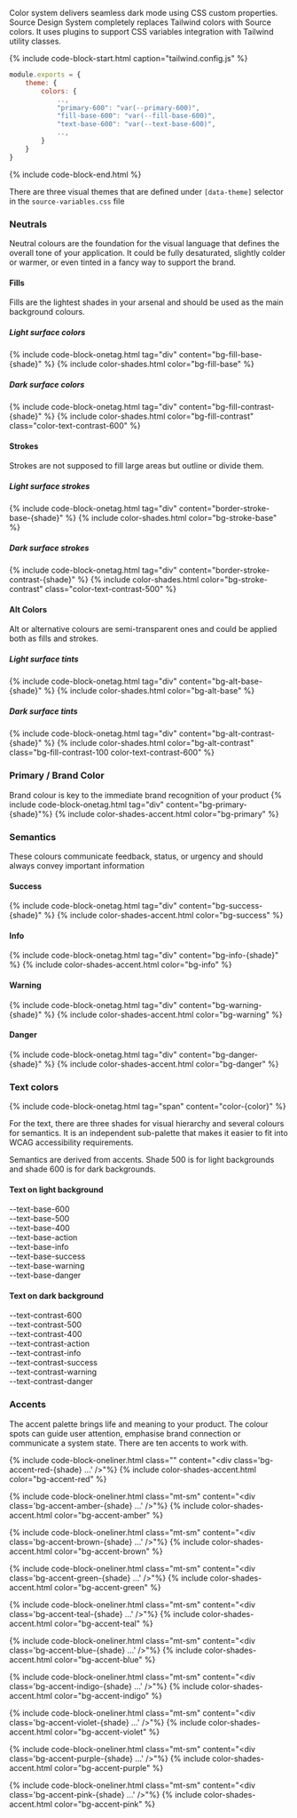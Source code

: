 Color system delivers seamless dark mode using CSS custom properties.
Source Design System completely replaces Tailwind colors with Source colors.
It uses plugins to support CSS variables integration with Tailwind utility classes.

{% include code-block-start.html caption="tailwind.config.js" %}
```js
module.exports = {
    theme: {
        colors: {
            ..,
            "primary-600": "var(--primary-600)",
            "fill-base-600": "var(--fill-base-600)",
            "text-base-600": "var(--text-base-600)",
            ..,
        }
    }
}
```
{% include code-block-end.html %}

There are three visual themes that are defined under `[data-theme]` selector in the `source-variables.css` file

### Neutrals
Neutral colours are the foundation for the visual language that defines the overall tone of your
application. It could be fully desaturated, slightly colder or warmer, or even tinted in a fancy way to
support the brand.

#### Fills
Fills are the lightest shades in your arsenal and should be used as the main background colours.

##### Light surface colors
{% include code-block-onetag.html tag="div" content="bg-fill-base-{shade}" %}
{% include color-shades.html color="bg-fill-base" %}

##### Dark surface colors
{% include code-block-onetag.html tag="div" content="bg-fill-contrast-{shade}" %}
{% include color-shades.html color="bg-fill-contrast" class="color-text-contrast-600" %}

#### Strokes
Strokes are not supposed to fill large areas but outline or divide them.

##### Light surface strokes
{% include code-block-onetag.html tag="div" content="border-stroke-base-{shade}" %}
{% include color-shades.html color="bg-stroke-base" %}

##### Dark surface strokes
{% include code-block-onetag.html tag="div" content="border-stroke-contrast-{shade}" %}
{% include color-shades.html color="bg-stroke-contrast" class="color-text-contrast-500" %}

#### Alt Colors
Alt or alternative colours are semi-transparent ones and could be applied both as fills and strokes.

##### Light surface tints
{% include code-block-onetag.html tag="div" content="bg-alt-base-{shade}" %}
{% include color-shades.html color="bg-alt-base" %}

##### Dark surface tints
{% include code-block-onetag.html tag="div" content="bg-alt-contrast-{shade}" %}
{% include color-shades.html color="bg-alt-contrast" class="bg-fill-contrast-100 color-text-contrast-600"  %}

### Primary / Brand Color
Brand colour is key to the immediate brand recognition of your product
{% include code-block-onetag.html tag="div" content="bg-primary-{shade}"%}
{% include color-shades-accent.html color="bg-primary" %}

### Semantics
These colours communicate feedback, status, or urgency and should always convey important information

#### Success
{% include code-block-onetag.html tag="div" content="bg-success-{shade}" %}
{% include color-shades-accent.html color="bg-success" %}

#### Info
{% include code-block-onetag.html tag="div" content="bg-info-{shade}" %}
{% include color-shades-accent.html color="bg-info" %}

#### Warning
{% include code-block-onetag.html tag="div" content="bg-warning-{shade}" %}
{% include color-shades-accent.html color="bg-warning" %}

#### Danger
{% include code-block-onetag.html tag="div" content="bg-danger-{shade}" %}
{% include color-shades-accent.html color="bg-danger" %}

### Text colors
{% include code-block-onetag.html tag="span" content="color-{color}" %}

For the text, there are three shades for visual hierarchy and several colours for semantics. It is an
independent sub-palette that makes it easier to fit into WCAG accessibility requirements.

Semantics are derived from accents. Shade 500 is for light backgrounds and shade 600 is for dark
backgrounds.

#### Text on light background
<div class="bg-alt-base-100 rounded overflow-hidden">
    <div class="flex flex-row text-xs color-text-base-500 font-mono rounded overflow-hidden">
        <div class="w-1/5 p-md color-text-base-600">--text-base-600</div>
        <div class="w-1/5 p-md color-text-base-500">--text-base-500</div>
        <div class="w-1/5 p-md color-text-base-400">--text-base-400</div>
    </div>
    <div class="flex flex-row text-xs color-text-base-500 font-mono rounded overflow-hidden">
        <div class="w-1/5 p-md color-text-base-action">--text-base-action</div>
        <div class="w-1/5 p-md color-text-base-info">--text-base-info</div>
        <div class="w-1/5 p-md color-text-base-success">--text-base-success</div>
        <div class="w-1/5 p-md color-text-base-warning">--text-base-warning</div>
        <div class="w-1/5 p-md color-text-base-danger">--text-base-danger</div>
    </div>
</div>

#### Text on dark background
<div class="bg-fill-contrast-300 rounded overflow-hidden">
    <div class="flex flex-row text-xs color-text-base-500 font-mono rounded overflow-hidden">
        <div class="w-1/5 p-md color-text-contrast-600 ">--text-contrast-600</div>
        <div class="w-1/5 p-md color-text-contrast-500 ">--text-contrast-500</div>
        <div class="w-1/5 p-md color-text-contrast-400 ">--text-contrast-400</div>
    </div>
    <div class="flex flex-row text-xs color-text-base-500 font-mono rounded overflow-hidden">
        <div class="w-1/5 p-md color-text-contrast-action ">--text-contrast-action</div>
        <div class="w-1/5 p-md color-text-contrast-info ">--text-contrast-info</div>
        <div class="w-1/5 p-md color-text-contrast-success ">--text-contrast-success</div>
        <div class="w-1/5 p-md color-text-contrast-warning ">--text-contrast-warning</div>
        <div class="w-1/5 p-md color-text-contrast-danger ">--text-contrast-danger</div>
    </div>
</div>

### Accents

The accent palette brings life and meaning to your product. The colour spots can guide user attention,
emphasise brand connection or communicate a system state. There are ten accents to work with.

{% include code-block-oneliner.html class="" content="&lt;div class='bg-accent-red-{shade} ...' />"%}
{% include color-shades-accent.html color="bg-accent-red" %}

{% include code-block-oneliner.html class="mt-sm" content="&lt;div class='bg-accent-amber-{shade} ...' />"%}
{% include color-shades-accent.html color="bg-accent-amber" %}

{% include code-block-oneliner.html class="mt-sm" content="&lt;div class='bg-accent-brown-{shade} ...' />"%}
{% include color-shades-accent.html color="bg-accent-brown" %}

{% include code-block-oneliner.html class="mt-sm" content="&lt;div class='bg-accent-green-{shade} ...' />"%}
{% include color-shades-accent.html color="bg-accent-green" %}

{% include code-block-oneliner.html class="mt-sm" content="&lt;div class='bg-accent-teal-{shade} ...' />"%}
{% include color-shades-accent.html color="bg-accent-teal" %}

{% include code-block-oneliner.html class="mt-sm" content="&lt;div class='bg-accent-blue-{shade} ...' />"%}
{% include color-shades-accent.html color="bg-accent-blue" %}

{% include code-block-oneliner.html class="mt-sm" content="&lt;div class='bg-accent-indigo-{shade} ...' />"%}
{% include color-shades-accent.html color="bg-accent-indigo" %}

{% include code-block-oneliner.html class="mt-sm" content="&lt;div class='bg-accent-violet-{shade} ...' />"%}
{% include color-shades-accent.html color="bg-accent-violet" %}

{% include code-block-oneliner.html class="mt-sm" content="&lt;div class='bg-accent-purple-{shade} ...' />"%}
{% include color-shades-accent.html color="bg-accent-purple" %}

{% include code-block-oneliner.html class="mt-sm" content="&lt;div class='bg-accent-pink-{shade} ...' />"%}
{% include color-shades-accent.html color="bg-accent-pink" %}